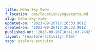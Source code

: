 ```yaml
---
title: Heha Sky View
f_location: cms/location/yogyakarta.md
slug: heha-sky-view
updated-on: '2023-09-26T17:26:33.901Z'
created-on: '2023-09-26T17:26:33.901Z'
published-on: '2023-09-26T18:41:03.743Z'
layout: '[explore-activity].html'
tags: explore-activity
---
```



